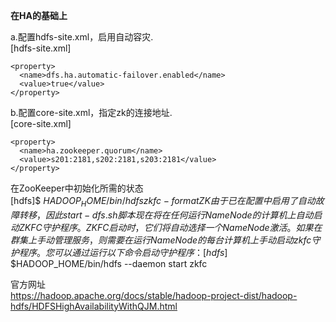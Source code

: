 **在HA的基础上**

a.配置hdfs-site.xml，启用自动容灾.  
[hdfs-site.xml]
```
<property>
  <name>dfs.ha.automatic-failover.enabled</name>
  <value>true</value>
</property>
```
b.配置core-site.xml，指定zk的连接地址.  
[core-site.xml]
```
<property>
  <name>ha.zookeeper.quorum</name>
  <value>s201:2181,s202:2181,s203:2181</value>
</property>
```

在ZooKeeper中初始化所需的状态  
[hdfs]$ $HADOOP_HOME/bin/hdfs zkfc -formatZK  
由于已在配置中启用了自动故障转移，因此start-dfs.sh脚本现在将在任何运行NameNode的计算机上自动启动ZKFC守护程序。ZKFC启动时，它们将自动选择一个NameNode激活。  
如果在群集上手动管理服务，则需要在运行NameNode的每台计算机上手动启动zkfc守护程序。您可以通过运行以下命令启动守护程序：  
[hdfs]$ $HADOOP_HOME/bin/hdfs --daemon start zkfc  

官方网址  
https://hadoop.apache.org/docs/stable/hadoop-project-dist/hadoop-hdfs/HDFSHighAvailabilityWithQJM.html
